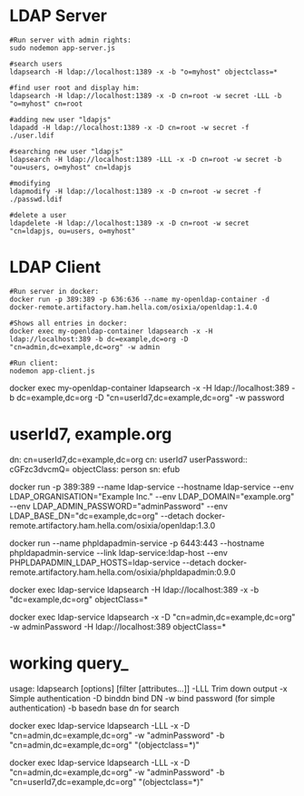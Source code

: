 
# LDAP Server

```shell
#Run server with admin rights:
sudo nodemon app-server.js

#search users
ldapsearch -H ldap://localhost:1389 -x -b "o=myhost" objectclass=*

#find user root and display him:
ldapsearch -H ldap://localhost:1389 -x -D cn=root -w secret -LLL -b "o=myhost" cn=root

#adding new user "ldapjs"
ldapadd -H ldap://localhost:1389 -x -D cn=root -w secret -f ./user.ldif

#searching new user "ldapjs"
ldapsearch -H ldap://localhost:1389 -LLL -x -D cn=root -w secret -b "ou=users, o=myhost" cn=ldapjs

#modifying
ldapmodify -H ldap://localhost:1389 -x -D cn=root -w secret -f ./passwd.ldif

#delete a user
ldapdelete -H ldap://localhost:1389 -x -D cn=root -w secret "cn=ldapjs, ou=users, o=myhost"
```

# LDAP Client

```shell
#Run server in docker:
docker run -p 389:389 -p 636:636 --name my-openldap-container -d docker-remote.artifactory.ham.hella.com/osixia/openldap:1.4.0

#Shows all entries in docker:
docker exec my-openldap-container ldapsearch -x -H ldap://localhost:389 -b dc=example,dc=org -D "cn=admin,dc=example,dc=org" -w admin

#Run client:
nodemon app-client.js

```


docker exec my-openldap-container ldapsearch -x -H ldap://localhost:389 -b dc=example,dc=org -D "cn=userId7,dc=example,dc=org" -w password


# userId7, example.org
dn: cn=userId7,dc=example,dc=org
cn: userId7
userPassword:: cGFzc3dvcmQ=
objectClass: person
sn: efub


docker run -p 389:389 --name ldap-service --hostname ldap-service --env LDAP_ORGANISATION="Example Inc." --env LDAP_DOMAIN="example.org" \
--env LDAP_ADMIN_PASSWORD="adminPassword" --env LDAP_BASE_DN="dc=example,dc=org"  --detach  docker-remote.artifactory.ham.hella.com/osixia/openldap:1.3.0


docker run --name phpldapadmin-service -p 6443:443 --hostname phpldapadmin-service --link ldap-service:ldap-host --env PHPLDAPADMIN_LDAP_HOSTS=ldap-service --detach docker-remote.artifactory.ham.hella.com/osixia/phpldapadmin:0.9.0


docker exec ldap-service ldapsearch -H ldap://localhost:389 -x -b "dc=example,dc=org" objectClass=*

docker exec ldap-service ldapsearch -x -D "cn=admin,dc=example,dc=org" -w adminPassword -H ldap://localhost:389 objectClass=*

# working query_
usage: ldapsearch [options] [filter [attributes...]]
-LLL Trim down output
-x Simple authentication
-D binddn  bind DN
-w bind password (for simple authentication)
-b basedn  base dn for search

docker exec ldap-service ldapsearch -LLL -x -D "cn=admin,dc=example,dc=org" -w "adminPassword" -b "cn=admin,dc=example,dc=org" "(objectclass=*)"

docker exec ldap-service ldapsearch -LLL -x -D "cn=admin,dc=example,dc=org" -w "adminPassword" -b "cn=userId7,dc=example,dc=org" "(objectclass=*)"